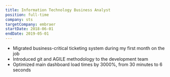 ```yaml
---
title: Information Technology Business Analyst
position: full-time
company: sts
targetCompany: embraer
startDate: 2018-06-01
endDate: 2019-05-01
---
```

- Migrated business-critical ticketing system during my first month on the job
- Introduced git and AGILE methodology to the development team
- Optimized main dashboard load times by 3000%, from 30 minutes to 6 seconds

